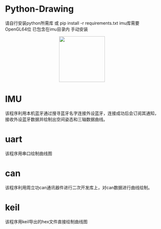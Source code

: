 # Python-Drawing
请自行安装python所需库
  或 pip install -r requirements.txt
  imu库需要OpenGL64位  已包含在imu目录内 手动安装

<div align=center><img width="150" height="150" src="https://github.com/HeTingwei/ReadmeLearn/blob/master/avatar1.jpg"/></div>


# IMU
该程序利用本机蓝牙通过搜寻蓝牙名字连接外设蓝牙，连接成功后会订阅其通知，接收外设蓝牙数据并绘制出空间姿态和三轴数据曲线。

# uart
该程序用串口绘制曲线图

# can
该程序利用周立功can通讯器件进行二次开发库上，对can数据进行曲线绘制。

# keil
该程序用keil导出的hex文件直接绘制曲线图




